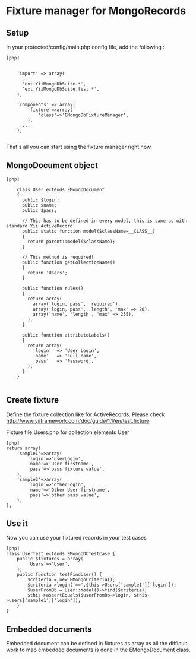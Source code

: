 # Fixture manager for MongoRecords

## Setup

In your protected/config/main.php config file, add the following :


~~~
[php]


    'import' => array(
      ...
      'ext.YiiMongoDbSuite.*',
      'ext.YiiMongoDbSuite.test.*',
    ),

    'components' => array(
		'fixture'=>array(
			'class'=>'EMongoDbFixtureManager',
		),    
      ...
    ),


~~~


That's all you can start using the fixture manager right now.


## MongoDocument object

~~~
[php]

    class User extends EMongoDocument
    {
      public $login;
      public $name;
      public $pass;

      // This has to be defined in every model, this is same as with standard Yii ActiveRecord
      public static function model($className=__CLASS__)
      {
        return parent::model($className);
      }

      // This method is required!
      public function getCollectionName()
      {
        return 'Users';
      }

      public function rules()
      {
        return array(
          array('login, pass', 'required'),
          array('login, pass', 'length', 'max' => 20),
          array('name', 'length', 'max' => 255),
        );
      }
      
      public function attributeLabels()
      {
        return array(
          'login'  => 'User Login',
          'name'   => 'Full name',
          'pass'   => 'Password',
        );
      }
    }


~~~


## Create fixture

Define the fixture collection like for ActiveRecords. Please 
check http://www.yiiframework.com/doc/guide/1.1/en/test.fixture

Fixture file Users.php for collection elements User
~~~
[php]
return array(
    'sample1'=>array(
        'login'=>'userLogin',
        'name'=>'User firstname',
        'pass'=>'pass fixture value',
    ),
    'sample2'=>array(
        'login'=>'otherLogin',
        'name'=>'Other User firstname',
        'pass'=>'other pass value',
    ),
);
~~~

## Use it

Now you can use your fixtured records in your test cases
~~~
[php]
class UserTest extends EMongoDbTestCase {
	public $fixtures = array(
		'Users'=>'User',
	);
	public function testFindUser() {
		$criteria = new EMongoCriteria();
		$criteria->login('==',$this->Users['sample1']['login']);
		$userFromDb = User::model()->find($criteria);
		$this->assertEquals($userFromDb->login, $this->users['sample1']['login']);
	}	
}
~~~


## Embedded documents

Embedded document can be defined in fixtures as array as all the 
difficult work to map embedded documents is done in the EMongoDocument class. 

